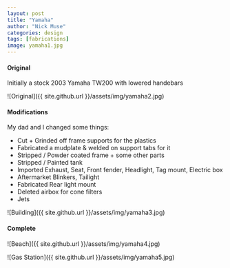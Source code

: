 ```yaml
---
layout: post
title: "Yamaha"
author: "Nick Muse"
categories: design
tags: [fabrications]
image: yamaha1.jpg
---
```


#### Original
Initially a stock 2003 Yamaha TW200 with lowered handebars

![Original]({{ site.github.url }}/assets/img/yamaha2.jpg)

#### Modifications
My dad and I changed some things:
- Cut + Grinded off frame supports for the plastics
- Fabricated a mudplate & welded on support tabs for it
- Stripped / Powder coated frame + some other parts
- Stripped / Painted tank
- Imported Exhaust, Seat, Front fender, Headlight, Tag mount, Electric box
- Aftermarket Blinkers, Tailight
- Fabricated Rear light mount
- Deleted airbox for cone filters
- Jets

![Building]({{ site.github.url }}/assets/img/yamaha3.jpg)

#### Complete

![Beach]({{ site.github.url }}/assets/img/yamaha4.jpg)

![Gas Station]({{ site.github.url }}/assets/img/yamaha5.jpg)
